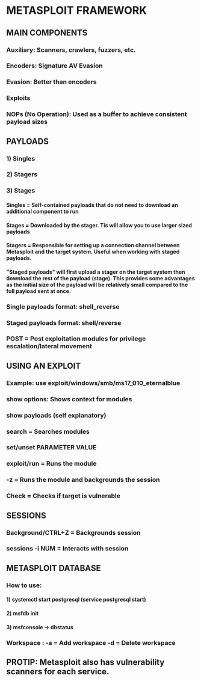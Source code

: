 # METASPLOIT FRAMEWORK

## MAIN COMPONENTS

### Auxiliary: Scanners, crawlers, fuzzers, etc.

### Encoders: Signature AV Evasion

### Evasion: Better than encoders

### Exploits

### NOPs (No Operation): Used as a buffer to achieve consistent payload sizes

## PAYLOADS

### 1) Singles

### 2) Stagers

### 3) Stages

#### Singles = Self-contained payloads that do not need to download an additional component to run

#### Stages = Downloaded by the stager. Tis will allow you to use larger sized payloads

#### Stagers = Responsible for setting up a connection channel between Metasploit and the target system. Useful when working with staged payloads.

#### "Staged payloads" will first upload a stager on the target system then download the rest of the payload (stage). This provides some advantages as the initial size of the payload will be relatively small compared to the full payload sent at once.

### Single payloads format: shell_reverse

### Staged payloads format: shell/reverse

### POST = Post exploitation modules for privilege escalation/lateral movement

## USING AN EXPLOIT

### Example: use exploit/windows/smb/ms17_010_eternalblue

### show options: Shows context for modules

### show payloads (self explanatory)

### search = Searches modules 

### set/unset PARAMETER VALUE

### exploit/run = Runs the module

### -z = Runs the module and backgrounds the session

### Check = Checks if target is vulnerable

## SESSIONS

### Background/CTRL+Z = Backgrounds session

### sessions -i NUM = Interacts with session

## METASPLOIT DATABASE

### How to use:

#### 1) systemctl start postgresql (service postgresql start)

#### 2) msfdb init

#### 3) msfconsole -> dbstatus

### Workspace : -a = Add workspace -d = Delete workspace

## PROTIP: Metasploit also has vulnerability scanners for each service.

